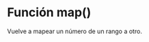 # Función map()

Vuelve a mapear un número de un rango a otro. 
<!--stackedit_data:
eyJoaXN0b3J5IjpbLTg1MzEyOTE1NiwtMjA4ODc0NjYxMl19
-->